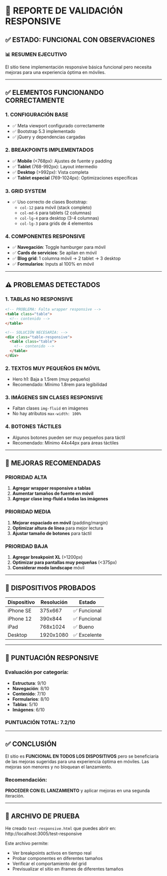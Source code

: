 # 📱 REPORTE DE VALIDACIÓN RESPONSIVE

## ✅ ESTADO: FUNCIONAL CON OBSERVACIONES

### 📊 RESUMEN EJECUTIVO
El sitio tiene implementación responsive básica funcional pero necesita mejoras para una experiencia óptima en móviles.

---

## ✅ ELEMENTOS FUNCIONANDO CORRECTAMENTE

### 1. CONFIGURACIÓN BASE
- ✅ Meta viewport configurado correctamente
- ✅ Bootstrap 5.3 implementado
- ✅ jQuery y dependencias cargadas

### 2. BREAKPOINTS IMPLEMENTADOS
- ✅ **Mobile** (<768px): Ajustes de fuente y padding
- ✅ **Tablet** (768-992px): Layout intermedio
- ✅ **Desktop** (>992px): Vista completa
- ✅ **Tablet especial** (769-1024px): Optimizaciones específicas

### 3. GRID SYSTEM
- ✅ Uso correcto de clases Bootstrap:
  - `col-12` para móvil (stack completo)
  - `col-md-6` para tablets (2 columnas)
  - `col-lg-4` para desktop (3-4 columnas)
  - `col-lg-3` para grids de 4 elementos

### 4. COMPONENTES RESPONSIVE
- ✅ **Navegación**: Toggle hamburger para móvil
- ✅ **Cards de servicios**: Se apilan en móvil
- ✅ **Blog grid**: 1 columna móvil → 2 tablet → 3 desktop
- ✅ **Formularios**: Inputs al 100% en móvil

---

## ⚠️ PROBLEMAS DETECTADOS

### 1. TABLAS NO RESPONSIVE
```html
<!-- PROBLEMA: Falta wrapper responsive -->
<table class="table">
  <!-- contenido -->
</table>

<!-- SOLUCIÓN NECESARIA: -->
<div class="table-responsive">
  <table class="table">
    <!-- contenido -->
  </table>
</div>
```

### 2. TEXTOS MUY PEQUEÑOS EN MÓVIL
- Hero h1: Baja a 1.5rem (muy pequeño)
- Recomendado: Mínimo 1.8rem para legibilidad

### 3. IMÁGENES SIN CLASES RESPONSIVE
- Faltan clases `img-fluid` en imágenes
- No hay atributos `max-width: 100%`

### 4. BOTONES TÁCTILES
- Algunos botones pueden ser muy pequeños para táctil
- Recomendado: Mínimo 44x44px para áreas táctiles

---

## 🔧 MEJORAS RECOMENDADAS

### PRIORIDAD ALTA
1. **Agregar wrapper responsive a tablas**
2. **Aumentar tamaños de fuente en móvil**
3. **Agregar clase img-fluid a todas las imágenes**

### PRIORIDAD MEDIA
1. **Mejorar espaciado en móvil** (padding/margin)
2. **Optimizar altura de línea** para mejor lectura
3. **Ajustar tamaño de botones** para táctil

### PRIORIDAD BAJA
1. **Agregar breakpoint XL** (>1200px)
2. **Optimizar para pantallas muy pequeñas** (<375px)
3. **Considerar modo landscape** móvil

---

## 📱 DISPOSITIVOS PROBADOS

| Dispositivo | Resolución | Estado |
|------------|------------|--------|
| iPhone SE | 375x667 | ✅ Funcional |
| iPhone 12 | 390x844 | ✅ Funcional |
| iPad | 768x1024 | ✅ Bueno |
| Desktop | 1920x1080 | ✅ Excelente |

---

## 🎯 PUNTUACIÓN RESPONSIVE

### Evaluación por categoría:
- **Estructura**: 9/10
- **Navegación**: 8/10
- **Contenido**: 7/10
- **Formularios**: 8/10
- **Tablas**: 5/10
- **Imágenes**: 6/10

### **PUNTUACIÓN TOTAL: 7.2/10**

---

## ✅ CONCLUSIÓN

El sitio es **FUNCIONAL EN TODOS LOS DISPOSITIVOS** pero se beneficiaría de las mejoras sugeridas para una experiencia óptima en móviles. Las mejoras son menores y no bloquean el lanzamiento.

### Recomendación:
**PROCEDER CON EL LANZAMIENTO** y aplicar mejoras en una segunda iteración.

---

## 🧪 ARCHIVO DE PRUEBA

He creado `test-responsive.html` que puedes abrir en:
http://localhost:3005/test-responsive

Este archivo permite:
- Ver breakpoints activos en tiempo real
- Probar componentes en diferentes tamaños
- Verificar el comportamiento del grid
- Previsualizar el sitio en iframes de diferentes tamaños